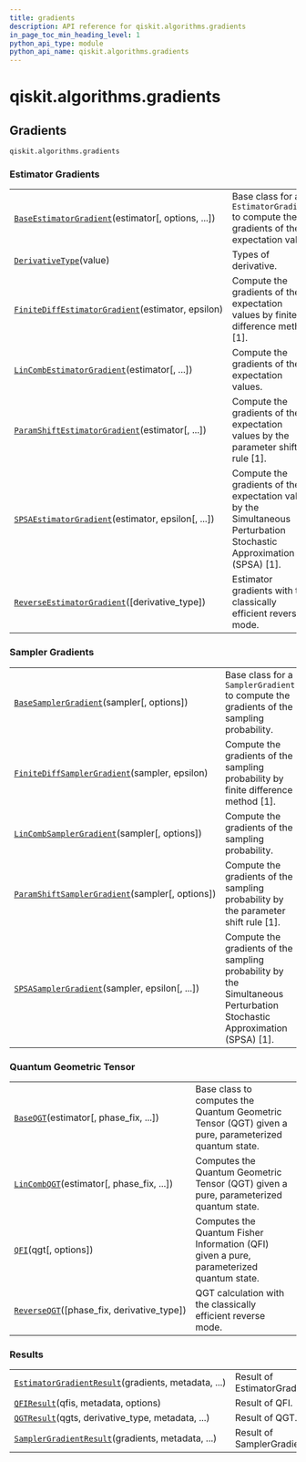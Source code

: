 ```yaml
---
title: gradients
description: API reference for qiskit.algorithms.gradients
in_page_toc_min_heading_level: 1
python_api_type: module
python_api_name: qiskit.algorithms.gradients
---
```


<span id="module-qiskit.algorithms.gradients" />

<span id="qiskit-algorithms-gradients" />

# qiskit.algorithms.gradients

<span id="gradients-qiskit-algorithms-gradients" />

## Gradients

<span id="module-qiskit.algorithms.gradients" />

`qiskit.algorithms.gradients`

### Estimator Gradients

|                                                                                                                                                                        |                                                                                                                       |
| ---------------------------------------------------------------------------------------------------------------------------------------------------------------------- | --------------------------------------------------------------------------------------------------------------------- |
| [`BaseEstimatorGradient`](qiskit.algorithms.gradients.BaseEstimatorGradient "qiskit.algorithms.gradients.BaseEstimatorGradient")(estimator\[, options, ...])           | Base class for an `EstimatorGradient` to compute the gradients of the expectation value.                              |
| [`DerivativeType`](qiskit.algorithms.gradients.DerivativeType "qiskit.algorithms.gradients.DerivativeType")(value)                                                     | Types of derivative.                                                                                                  |
| [`FiniteDiffEstimatorGradient`](qiskit.algorithms.gradients.FiniteDiffEstimatorGradient "qiskit.algorithms.gradients.FiniteDiffEstimatorGradient")(estimator, epsilon) | Compute the gradients of the expectation values by finite difference method \[1].                                     |
| [`LinCombEstimatorGradient`](qiskit.algorithms.gradients.LinCombEstimatorGradient "qiskit.algorithms.gradients.LinCombEstimatorGradient")(estimator\[, ...])           | Compute the gradients of the expectation values.                                                                      |
| [`ParamShiftEstimatorGradient`](qiskit.algorithms.gradients.ParamShiftEstimatorGradient "qiskit.algorithms.gradients.ParamShiftEstimatorGradient")(estimator\[, ...])  | Compute the gradients of the expectation values by the parameter shift rule \[1].                                     |
| [`SPSAEstimatorGradient`](qiskit.algorithms.gradients.SPSAEstimatorGradient "qiskit.algorithms.gradients.SPSAEstimatorGradient")(estimator, epsilon\[, ...])           | Compute the gradients of the expectation value by the Simultaneous Perturbation Stochastic Approximation (SPSA) \[1]. |
| [`ReverseEstimatorGradient`](qiskit.algorithms.gradients.ReverseEstimatorGradient "qiskit.algorithms.gradients.ReverseEstimatorGradient")(\[derivative\_type])         | Estimator gradients with the classically efficient reverse mode.                                                      |

### Sampler Gradients

|                                                                                                                                                                   |                                                                                                                          |
| ----------------------------------------------------------------------------------------------------------------------------------------------------------------- | ------------------------------------------------------------------------------------------------------------------------ |
| [`BaseSamplerGradient`](qiskit.algorithms.gradients.BaseSamplerGradient "qiskit.algorithms.gradients.BaseSamplerGradient")(sampler\[, options])                   | Base class for a `SamplerGradient` to compute the gradients of the sampling probability.                                 |
| [`FiniteDiffSamplerGradient`](qiskit.algorithms.gradients.FiniteDiffSamplerGradient "qiskit.algorithms.gradients.FiniteDiffSamplerGradient")(sampler, epsilon)    | Compute the gradients of the sampling probability by finite difference method \[1].                                      |
| [`LinCombSamplerGradient`](qiskit.algorithms.gradients.LinCombSamplerGradient "qiskit.algorithms.gradients.LinCombSamplerGradient")(sampler\[, options])          | Compute the gradients of the sampling probability.                                                                       |
| [`ParamShiftSamplerGradient`](qiskit.algorithms.gradients.ParamShiftSamplerGradient "qiskit.algorithms.gradients.ParamShiftSamplerGradient")(sampler\[, options]) | Compute the gradients of the sampling probability by the parameter shift rule \[1].                                      |
| [`SPSASamplerGradient`](qiskit.algorithms.gradients.SPSASamplerGradient "qiskit.algorithms.gradients.SPSASamplerGradient")(sampler, epsilon\[, ...])              | Compute the gradients of the sampling probability by the Simultaneous Perturbation Stochastic Approximation (SPSA) \[1]. |

### Quantum Geometric Tensor

|                                                                                                                                  |                                                                                                      |
| -------------------------------------------------------------------------------------------------------------------------------- | ---------------------------------------------------------------------------------------------------- |
| [`BaseQGT`](qiskit.algorithms.gradients.BaseQGT "qiskit.algorithms.gradients.BaseQGT")(estimator\[, phase\_fix, ...])            | Base class to computes the Quantum Geometric Tensor (QGT) given a pure, parameterized quantum state. |
| [`LinCombQGT`](qiskit.algorithms.gradients.LinCombQGT "qiskit.algorithms.gradients.LinCombQGT")(estimator\[, phase\_fix, ...])   | Computes the Quantum Geometric Tensor (QGT) given a pure, parameterized quantum state.               |
| [`QFI`](qiskit.algorithms.gradients.QFI "qiskit.algorithms.gradients.QFI")(qgt\[, options])                                      | Computes the Quantum Fisher Information (QFI) given a pure, parameterized quantum state.             |
| [`ReverseQGT`](qiskit.algorithms.gradients.ReverseQGT "qiskit.algorithms.gradients.ReverseQGT")(\[phase\_fix, derivative\_type]) | QGT calculation with the classically efficient reverse mode.                                         |

### Results

|                                                                                                                                                                  |                              |
| ---------------------------------------------------------------------------------------------------------------------------------------------------------------- | ---------------------------- |
| [`EstimatorGradientResult`](qiskit.algorithms.gradients.EstimatorGradientResult "qiskit.algorithms.gradients.EstimatorGradientResult")(gradients, metadata, ...) | Result of EstimatorGradient. |
| [`QFIResult`](qiskit.algorithms.gradients.QFIResult "qiskit.algorithms.gradients.QFIResult")(qfis, metadata, options)                                            | Result of QFI.               |
| [`QGTResult`](qiskit.algorithms.gradients.QGTResult "qiskit.algorithms.gradients.QGTResult")(qgts, derivative\_type, metadata, ...)                              | Result of QGT.               |
| [`SamplerGradientResult`](qiskit.algorithms.gradients.SamplerGradientResult "qiskit.algorithms.gradients.SamplerGradientResult")(gradients, metadata, ...)       | Result of SamplerGradient.   |

